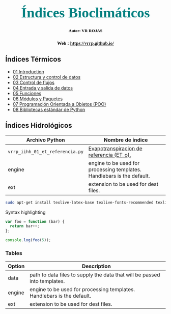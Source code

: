 <H1 align="center"><span style="font-family:Times New Roman;font-size:160%;color:#008080"><b>Índices Bioclimáticos</b></span></H1>
<H3 align="center"><span style="font-family:Times New Roman;font-size:80%;color:black">Autor: VR ROJAS</span></H3>
<H3 align="center"><span style="font-family:Times New Roman;font-size:90%;color:black">Web : <a href="https://vrrp.github.io/">https://vrrp.github.io/</a></span></H3>

## Índices Térmicos
* [01 Introduction](https://github.com/vrrp/Workshop2018Python/blob/master/Modulo1/1%20-%20Introducci%C3%B3n.ipynb)
* [02 Estructura y control de datos](https://github.com/vrrp/Workshop2018Python/blob/master/Modulo1/2%20-%20Estructura_y_control_de_datos.ipynb)
* [03 Control de flujos](https://github.com/vrrp/Workshop2018Python/blob/master/Modulo1/3%20-%20Control_de_flujos%20%20.ipynb)
* [04 Entrada y salida de datos](https://github.com/vrrp/Workshop2018Python/blob/master/Modulo1/4%20-%20Entrada_salida_datos.ipynb)
* [05 Funciones](https://github.com/vrrp/Workshop2018Python/blob/master/Modulo1/5%20-%20Funciones.ipynb)
* [06 Módulos y Paquetes](https://github.com/vrrp/Workshop2018Python/blob/master/Modulo1/6%20-%20M%C3%B3dulos_y_paquetes.ipynb)
* [07 Programación Orientada a Objetos (POO)](https://github.com/vrrp/Workshop2018Python/blob/master/Modulo1/7%20-%20Programaci%C3%B3n_orientada_a_objetos_POO.ipynb)
* [08 Bibliotecas estándar de Python](https://github.com/vrrp/Workshop2018Python/blob/master/Modulo1/8%20-%20Biblioteca_estandar_de_python.ipynb)

## Índices Hidrológicos
| Archivo Python | Nombre de índice |
| ------ | ----------- |
| ```vrrp_iihh_01_et_referencia.py```| [Evapotranspiracion de referencia (ET_o).]() |
| engine | engine to be used for processing templates. Handlebars is the default. |
| ext    | extension to be used for dest files. |

```sh
sudo apt-get install texlive-latex-base texlive-fonts-recommended texlive-latex-extra 
```

Syntax highlighting

``` js
var foo = function (bar) {
  return bar++;
};

console.log(foo(5));
```


### Tables

| Option | Description |
| ------ | ----------- |
| data   | path to data files to supply the data that will be passed into templates. |
| engine | engine to be used for processing templates. Handlebars is the default. |
| ext    | extension to be used for dest files. |
